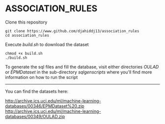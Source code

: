 # ASSOCIATION_RULES
Clone this repository

```
git clone https://www.github.com/djahiddj13/association_rules
cd association_rules
```


Execute *build.sh* to download the dataset

```
chmod +x build.sh
./build.sh
```


To generate the sql files and fill the database, visit either directories *OULAD* or *EPMDataset*  in the sub-directory *sqlgenscripts* where you'll find more information on how to run the script



---------------------------------------------------------------------------------
You can find the datasets here:

http://archive.ics.uci.edu/ml/machine-learning-databases/00346/EPMDataset%20.zip
http://archive.ics.uci.edu/ml/machine-learning-databases/00349/OULAD.zip
